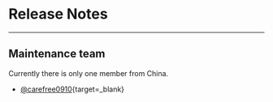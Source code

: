 # Release Notes

---

## Maintenance team

Currently there is only one member from China.

+ [@carefree0910](https://github.com/carefree0910){target=_blank}

